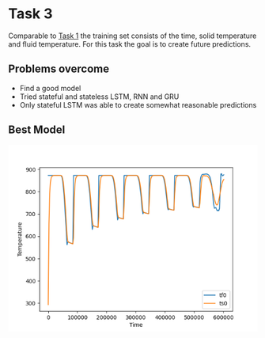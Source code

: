 # Task 3

Comparable to [Task 1](https://github.com/lblum95/Deep_Learning_for_Scientific_Computing/tree/master/Project1/Project1/Task1)
the training set consists of the time, solid temperature and fluid temperature. For this task the goal is to create future predictions.

## Problems overcome
- Find a good model 
- Tried stateful and stateless LSTM, RNN and GRU
- Only stateful LSTM was able to create somewhat reasonable predictions

## Best Model
![Result](result_3.png)